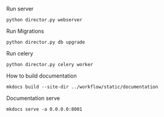 Run server

`python director.py webserver`

Run Migrations

`python director.py db upgrade`

Run celery

`python director.py celery worker`

How to build documentation

`mkdocs build --site-dir ../workflow/static/documentation`

Documentation serve

`mkdocs serve -a 0.0.0.0:8001`